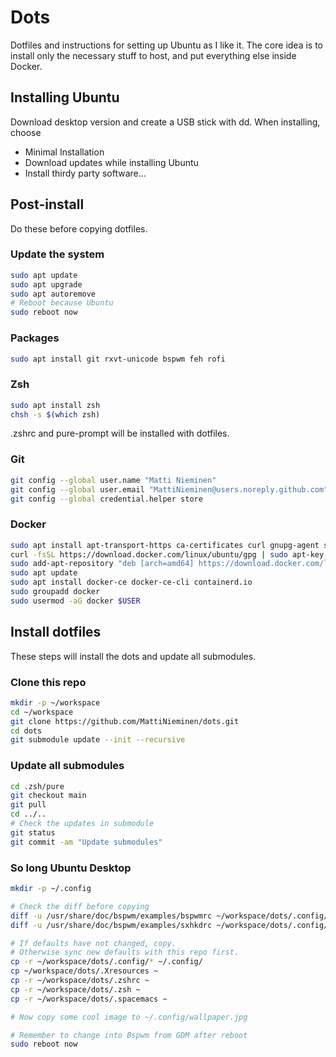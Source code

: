 # Dots

Dotfiles and instructions for setting up Ubuntu as I like it. The core idea
is to install only the necessary stuff to host, and put everything else inside
Docker.

## Installing Ubuntu

Download desktop version and create a USB stick with dd. When installing,
choose

 * Minimal Installation
 * Download updates while installing Ubuntu
 * Install thirdy party software...
 
## Post-install
 
Do these before copying dotfiles.
 
### Update the system
 
```bash
sudo apt update
sudo apt upgrade
sudo apt autoremove
# Reboot because Ubuntu
sudo reboot now
```

### Packages
```bash
sudo apt install git rxvt-unicode bspwm feh rofi
```

### Zsh

```bash
sudo apt install zsh
chsh -s $(which zsh)
```

.zshrc and pure-prompt will be installed with dotfiles.

### Git

```bash
git config --global user.name "Matti Nieminen"
git config --global user.email "MattiNieminen@users.noreply.github.com"
git config --global credential.helper store
```

### Docker

```bash
sudo apt install apt-transport-https ca-certificates curl gnupg-agent software-properties-common
curl -fsSL https://download.docker.com/linux/ubuntu/gpg | sudo apt-key add -
sudo add-apt-repository "deb [arch=amd64] https://download.docker.com/linux/ubuntu $(lsb_release -cs) stable"
sudo apt update
sudo apt install docker-ce docker-ce-cli containerd.io
sudo groupadd docker
sudo usermod -aG docker $USER
```

## Install dotfiles

These steps will install the dots and update all submodules.

### Clone this repo

```bash
mkdir -p ~/workspace
cd ~/workspace
git clone https://github.com/MattiNieminen/dots.git
cd dots
git submodule update --init --recursive
```

### Update all submodules

```bash
cd .zsh/pure
git checkout main
git pull
cd ../..
# Check the updates in submodule
git status
git commit -am "Update submodules"
```

### So long Ubuntu Desktop

```bash
mkdir -p ~/.config

# Check the diff before copying
diff -u /usr/share/doc/bspwm/examples/bspwmrc ~/workspace/dots/.config/bspwm/bspwmrc
diff -u /usr/share/doc/bspwm/examples/sxhkdrc ~/workspace/dots/.config/sxhkd/sxhkdrc

# If defaults have not changed, copy.
# Otherwise sync new defaults with this repo first.
cp -r ~/workspace/dots/.config/* ~/.config/
cp ~/workspace/dots/.Xresources ~
cp -r ~/workspace/dots/.zshrc ~
cp -r ~/workspace/dots/.zsh ~
cp -r ~/workspace/dots/.spacemacs ~

# Now copy some cool image to ~/.config/wallpaper.jpg

# Remember to change into Bspwm from GDM after reboot
sudo reboot now
```
